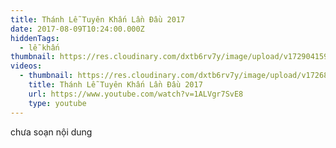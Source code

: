 ```yaml
---
title: Thánh Lễ Tuyên Khấn Lần Đầu 2017
date: 2017-08-09T10:24:00.000Z
hiddenTags:
  - lễ khấn
thumbnail: https://res.cloudinary.com/dxtb6rv7y/image/upload/v1729041590/TIEN_KHAN_2017_copy_nyoa1b.jpg
videos:
  - thumbnail: https://res.cloudinary.com/dxtb6rv7y/image/upload/v1726889125/khan_lan_dau_2017_pj9vfh.jpg
    title: Thánh Lễ Tuyên Khấn Lần Đầu 2017
    url: https://www.youtube.com/watch?v=1ALVgr7SvE8
    type: youtube
---
```

chưa soạn nội dung
